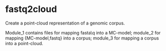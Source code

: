 # fastq2cloud
Create a point-cloud representation of a genomic corpus.

Module_1 contains files for mapping fasta\q into a MC-model; module_2 for mapping {MC-model,fastq} into a corpus; module_3 for mapping a corpus into a point-cloud.